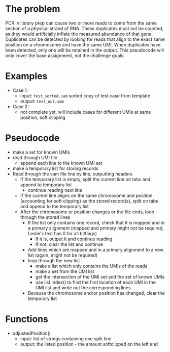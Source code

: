 # The problem

PCR in library prep can cause two or more reads to come from the same section of a physical strand of RNA. These duplicates must not be counted, as they would artificially inflate the measured abundance of that gene. Duplicates can be detected by looking for reads that align to the exact same position on a chromosome and have the same UMI. When duplicates have been detected, only one will be retained in the output. This pseudocode will only cover the base assignment, not the challenge goals.

# Examples

- Case 1:
    - input: `test_sorted.sam` sorted copy of test case from template
    - output: `test_out.sam`
- Case 2:
    - not complete yet, will include cases for different UMIs at same position, soft clipping

# Pseudocode

- make a set for known UMIs 
- read through UMI file
    - append each line to the known UMI set
- make a temporary list for storing records
- Read through the sam file line by line, outputting headers
    - If the temporary list is empty, split the current line on tabs and append to temporary list
        - continue reading next line
    - If the current line aligns on the same chromosome and position (accounting for soft clipping) as the stored record(s), split on tabs and append to the temporary list
    - After the chromosome or position changes or the file ends, loop through the stored lines
        - If the list only contains one record, check that it is mapped and in a primary alignment (mapped and primary might not be required, Leslie's test has 0 for all bitflags)
            - If it is, output it and continue reading
            - If not, clear the list and continue
        - Add lines which are mapped and in a primary alignment to a new list (again, might not be required)
        - loop through the new list
            - make a list which only contains the UMIs of the reads
            - make a set from the UMI list
            - get the intersection of the UMI set and the set of known UMIs
            - use list.index() to find the first location of each UMI in the UMI list and write out the corresponding lines
        - Because the chromosome and/or position has changed, clear the temporary list

# Functions

- adjustedPosition()
    - input: list of strings containing one split line
    - output: the listed position - the amount softclipped on the left end
